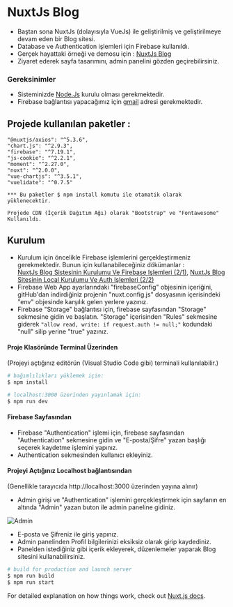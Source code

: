 # NuxtJs Blog

- Baştan sona NuxtJs (dolayısıyla VueJs) ile geliştirilmiş ve geliştirilmeye devam eden bir Blog sitesi.
- Database ve Authentication işlemleri için Firebase kullanıldı.
- Gerçek hayattaki örneği ve demosu için : [NuxtJs Blog](https://blognuxt1.ey.r.appspot.com/)
- Ziyaret ederek sayfa tasarımını, admin panelini gözden geçirebilirsiniz.

### Gereksinimler

* Sisteminizde [Node.Js](https://nodejs.org) kurulu olması gerekmektedir.
* Firebase bağlantısı yapacağımız için [gmail](https://mail.google.com) adresi gerekmektedir.

## Projede kullanılan paketler : 
    "@nuxtjs/axios": "^5.3.6",
    "chart.js": "^2.9.3",
    "firebase": "^7.19.1",
    "js-cookie": "^2.2.1",
    "moment": "^2.27.0",
    "nuxt": "^2.0.0",
    "vue-chartjs": "^3.5.1",
    "vuelidate": "^0.7.5"
    
    *** Bu paketler $ npm install komutu ile otamatik olarak yüklenecektir.
    
    Projede CDN (İçerik Dağıtım Ağı) olarak "Bootstrap" ve "Fontawesome" Kullanıldı.
    
## Kurulum

 - Kurulum için öncelikle Firebase işlemlerini gerçekleştirmeniz gerekmektedir. Bunun için kullanabileceğiniz dökümanlar :  
 [NuxtJs Blog Sistesinin Kurulumu Ve Firebase Işlemleri (2/1)](https://blog.tahirbattal.com.tr/Blog/-MHGcC94Ri0xXmNi2765),  [NuxtJs Blog Sitesinin Local Kurulumu Ve Auth Işlemleri (2/2)](https://blog.tahirbattal.com.tr/Blog/-MHISmcydA_DGXdxsG7K)
 - Firebase Web App ayarlarındaki "firebaseConfig" objesinin içeriğini, gitHub'dan indirdiğiniz projenin "nuxt.config.js" dosyasının içerisindeki "env" objesinde karşılık gelen yerlere yazınız.
 - Firebase "Storage" bağlantısı için, firebase sayfasından "Storage" sekmesine gidin ve başlatın. "Storage" içerisinden "Rules" sekmesine giderek ``` "allow read, write: if request.auth != null;" ``` kodundaki "null" silip yerine "true" yazınız.
 
 #### Proje Klasöründe Terminal Üzerinden
 (Projeyi açtığınız editörün (Visual Studio Code gibi) terminali kullanılabilir.)

``` bash
# bağımlılıkları yüklemek için:
$ npm install

# localhost:3000 üzerinden yayınlamak için:
$ npm run dev
``` 

#### Firebase Sayfasından

- Firebase "Authentication" işlemi için, firebase sayfasından "Authentication" sekmesine gidin ve "E-posta/Şifre" yazan başlığı seçerek kaydetme işlemini yapınız.
- Authentication sekmesinden kullanıcı ekleyiniz.

#### Projeyi Açtığınız Localhost bağlantısından
(Genellikle tarayıcıda http://localhost:3000 üzerinden yayına alınır)

- Admin girişi ve "Authentication" işlemini gerçekleştirmek için sayfanın en altında "Admin" yazan buton ile admin paneline gidiniz.

![Admin](https://firebasestorage.googleapis.com/v0/b/blognuxt1.appspot.com/o/npm%20auth%2FEkran%20Resmi%202020-09-16%2010.44.01.png?alt=media&token=4febefed-fcde-4bde-b09c-aad381e24ad0)

- E-posta ve Şifreniz ile giriş yapınız.
- Admin panelinden Profil bilgilerinizi eksiksiz olarak girip kaydediniz.
- Panelden istediğiniz gibi içerik ekleyerek, düzenlemeler yaparak Blog sitesini kullanabilirsiniz.

``` bash
# build for production and launch server
$ npm run build
$ npm run start
```

For detailed explanation on how things work, check out [Nuxt.js docs](https://nuxtjs.org).
